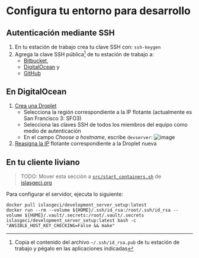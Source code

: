 # Configura tu entorno para desarrollo

## Autenticación mediante SSH

1. En tu estación de trabajo crea tu clave SSH con: `ssh-keygen`
1. Agrega la clave SSH pública[^ssh_pub] de tu estación de trabajo a:
    - [Bitbucket](https://bitbucket.org/account/settings/ssh-keys/),
    - [DigitalOcean](https://cloud.digitalocean.com/account/security) y
    - [GitHub](https://github.com/settings/keys/)

[^ssh_pub]: Copia el contenido del archivo `~/.ssh/id_rsa.pub` de tu estación de trabajo y pégalo en las aplicaciones indicadas

## En DigitalOcean

1. [Crea una Droplet](https://cloud.digitalocean.com/droplets/new)
    - Selecciona la región correspondiente a la IP flotante (actualmente es San Francisco 3: SFO3)
    - Selecciona las claves SSH de todos los miembros del equipo como medio de autenticación
    - En el campo _Choose a hostname_, escribe `devserver`:
![image](https://user-images.githubusercontent.com/35377740/164117896-95a0edb4-c59a-42cc-855f-0745d591321c.png)
1. [Reasigna la IP](https://cloud.digitalocean.com/networking/floating_ips) flotante correspondiente a la Droplet nueva

## En tu cliente liviano

> TODO: Mover esta sección a [`src/start_containers.sh`](https://github.com/IslasGECI/islasgeci.org/blob/develop/src/start_containers) de [islasgeci.org](https://github.com/IslasGECI/islasgeci.org)

Para configurar el servidor, ejecuta lo siguiente:

``` shell
docker pull islasgeci/development_server_setup:latest
docker run --rm --volume ${HOME}/.ssh/id_rsa:/root/.ssh/id_rsa --volume ${HOME}/.vault/.secrets:/root/.vault/.secrets islasgeci/development_server_setup:latest bash -c "ANSIBLE_HOST_KEY_CHECKING=False && make"
```
